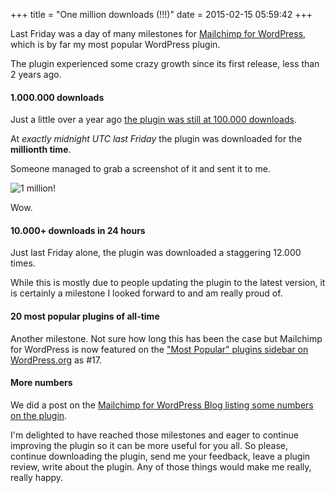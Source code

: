 +++
title = "One million downloads (!!!)"
date = 2015-02-15 05:59:42
+++

Last Friday was a day of many milestones for [Mailchimp for WordPress](https://www.mc4wp.com), which is by far my most popular WordPress plugin.

The plugin experienced some crazy growth since its first release, less than 2 years ago.


#### 1.000.000 downloads
Just a little over a year ago [the plugin was still at 100.000 downloads](@/blog/2013/2013-12-06-100-000-plugin-downloads-6-months-mailchimp-wordpress.md). 

At _exactly midnight UTC last Friday_ the plugin was downloaded for the **millionth time**.

Someone managed to grab a screenshot of it and sent it to me.

![1 million!](https://res.cloudinary.com/dannyvankooten/image/upload/v1423979927/1milliondownloads_a4fnqp.jpg)

Wow.


#### 10.000+ downloads in 24 hours

Just last Friday alone, the plugin was downloaded a staggering 12.000 times.

While this is mostly due to people updating the plugin to the latest version, it is certainly a milestone I looked forward to and am really proud of.


#### 20 most popular plugins of all-time

Another milestone. Not sure how long this has been the case but Mailchimp for WordPress is now featured on the ["Most Popular" plugins sidebar on WordPress.org](https://wordpress.org/plugins/) as #17.

#### More numbers

We did a post on the [Mailchimp for WordPress Blog listing some numbers on the plugin](https://www.mc4wp.com/blog/one-million-downloads/). 

I'm delighted to have reached those milestones and eager to continue improving the plugin so it can be more useful for you all. So please, continue downloading the plugin, send me your feedback, leave a plugin review, write about the plugin. Any of those things would make me really, really happy.
